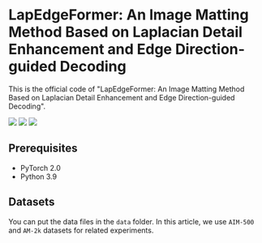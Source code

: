 
# LapEdgeFormer: An Image Matting Method Based on Laplacian Detail Enhancement and Edge Direction-guided Decoding

This is the official code of "LapEdgeFormer: An Image Matting Method Based on Laplacian Detail Enhancement and Edge Direction-guided Decoding".


<a href="https://www.python.org/"><img src="https://img.shields.io/badge/Python-3.9-ff69b4.svg" /></a>
<a href= "https://pytorch.org/"> <img src="https://img.shields.io/badge/PyTorch-2.1-2BAF2B.svg" /></a>
<a href="https://opensource.org/licenses/MIT"><img src="https://img.shields.io/badge/License-MIT-yellow.svg"></a>

## Prerequisites
- PyTorch 2.0
- Python 3.9

## Datasets
You can put the data files in the `data` folder. In this article, we use `AIM-500` and `AM-2k` datasets for related experiments.

